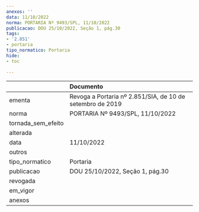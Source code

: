 ```yaml
---
anexos: ''
data: 11/10/2022
norma: PORTARIA Nº 9493/SPL, 11/10/2022
publicacao: DOU 25/10/2022, Seção 1, pág.30
tags:
- '2.851'
- portaria
tipo_normatico: Portaria
hide: 
- toc 
 
---
```


|                    | Documento                                                 |
|:-------------------|:----------------------------------------------------------|
| ementa             | Revoga a Portaria nº 2.851/SIA, de 10 de setembro de 2019 |
| norma              | PORTARIA Nº 9493/SPL, 11/10/2022                          |
| tornada_sem_efeito |                                                           |
| alterada           |                                                           |
| data               | 11/10/2022                                                |
| outros             |                                                           |
| tipo_normatico     | Portaria                                                  |
| publicacao         | DOU 25/10/2022, Seção 1, pág.30                           |
| revogada           |                                                           |
| em_vigor           |                                                           |
| anexos             |                                                           |